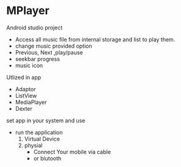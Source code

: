 # MPlayer

Android studio project 
- Access all music file from internal storage and list to play them.
- change music provided option
- Previous, Next ,play/pause
- seekbar progress
- music icon

Utlized in app
- Adaptor
- ListView
- MediaPlayer
- Dexter
  
set app in your system and use
- run the application 
   1. Virtual Device
   2. physial
        - Connect Your mobile via cable
        - or blutooth 
